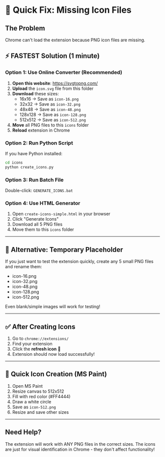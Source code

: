 # 🚨 Quick Fix: Missing Icon Files

## The Problem
Chrome can't load the extension because PNG icon files are missing.

## ⚡ FASTEST Solution (1 minute)

### Option 1: Use Online Converter (Recommended)

1. **Open this website**: https://svgtopng.com/
2. **Upload** the `icon.svg` file from this folder
3. **Download** these sizes:
   - 16x16 → Save as `icon-16.png`
   - 32x32 → Save as `icon-32.png`
   - 48x48 → Save as `icon-48.png`
   - 128x128 → Save as `icon-128.png`
   - 512x512 → Save as `icon-512.png`
4. **Move** all PNG files to this `icons` folder
5. **Reload** extension in Chrome

### Option 2: Run Python Script

If you have Python installed:

```bash
cd icons
python create_icons.py
```

### Option 3: Run Batch File

Double-click: `GENERATE_ICONS.bat`

### Option 4: Use HTML Generator

1. Open `create-icons-simple.html` in your browser
2. Click "Generate Icons"
3. Download all 5 PNG files
4. Move them to this `icons` folder

---

## 🔧 Alternative: Temporary Placeholder

If you just want to test the extension quickly, create any 5 small PNG files and rename them:
- icon-16.png
- icon-32.png
- icon-48.png
- icon-128.png
- icon-512.png

Even blank/simple images will work for testing!

---

## ✅ After Creating Icons

1. Go to `chrome://extensions/`
2. Find your extension
3. Click the **refresh icon** 🔄
4. Extension should now load successfully!

---

## 📸 Quick Icon Creation (MS Paint)

1. Open MS Paint
2. Resize canvas to 512x512
3. Fill with red color (#FF4444)
4. Draw a white circle
5. Save as `icon-512.png`
6. Resize and save other sizes

---

## Need Help?

The extension will work with ANY PNG files in the correct sizes. The icons are just for visual identification in Chrome - they don't affect functionality!
